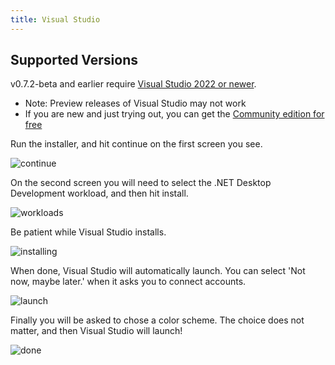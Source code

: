 ```yaml
---
title: Visual Studio
---
```


## Supported Versions

v0.7.2-beta and earlier require [Visual Studio 2022 or newer](https://visualstudio.microsoft.com/vs/).
- Note: Preview releases of Visual Studio may not work
- If you are new and just trying out, you can get the [Community edition for free](https://visualstudio.microsoft.com/thank-you-downloading-visual-studio/?sku=Community&channel=Release&version=VS2022&source=VSLandingPage&cid=2030&passive=false)

Run the installer, and hit continue on the first screen you see.

![continue](https://www.ascensiongamedev.com/resources/filehost/8dc7ac1502a38a3ab5617ce6db07e9d3.png)

On the second screen you will need to select the .NET Desktop Development workload, and then hit install.

![workloads](https://www.ascensiongamedev.com/resources/filehost/464204709f9d6c54efcf9d4714619ff1.png)

Be patient while Visual Studio installs.

![installing](https://www.ascensiongamedev.com/resources/filehost/0be60717366bb02e418a807b7c60e1e6.png)

When done, Visual Studio will automatically launch. You can select 'Not now, maybe later.' when it asks you to connect accounts.

![launch](https://www.ascensiongamedev.com/resources/filehost/ef484164a37ce09d4bda7ad53071c0bc.png)

Finally you will be asked to chose a color scheme. The choice does not matter, and then Visual Studio will launch!

![done](https://www.ascensiongamedev.com/resources/filehost/4368d4cf1fb180310599251345e6b68c.png)
